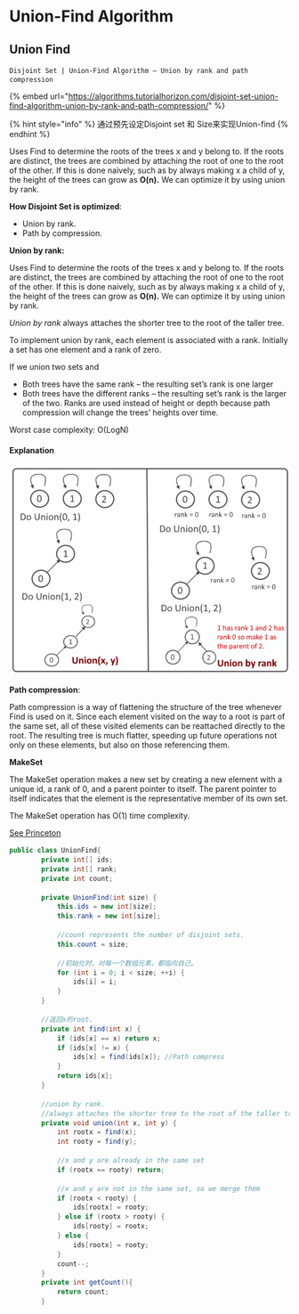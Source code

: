 # Union-Find Algorithm

## Union Find

```
Disjoint Set | Union-Find Algorithm – Union by rank and path compression
```

{% embed url="https://algorithms.tutorialhorizon.com/disjoint-set-union-find-algorithm-union-by-rank-and-path-compression/" %}

{% hint style="info" %}
通过预先设定Disjoint set 和 Size来实现Union-find
{% endhint %}

Uses Find to determine the roots of the trees x and y belong to. If the roots are distinct, the trees are combined by attaching the root of one to the root of the other. If this is done naively, such as by always making x a child of y, the height of the trees can grow as **O(n).** We can optimize it by using union by rank.

**How Disjoint Set is optimized**:

* Union by rank.
* Path by compression.

**Union by rank:**

Uses Find to determine the roots of the trees x and y belong to. If the roots are distinct, the trees are combined by attaching the root of one to the root of the other. If this is done naively, such as by always making x a child of y, the height of the trees can grow as **O(n).** We can optimize it by using union by rank.

_Union by rank_ always attaches the shorter tree to the root of the taller tree.

To implement union by rank, each element is associated with a rank. Initially a set has one element and a rank of zero.

If we union two sets and

* Both trees have the same rank – the resulting set’s rank is one larger
* Both trees have the different ranks – the resulting set’s rank is the larger of the two. Ranks are used instead of height or depth because path compression will change the trees’ heights over time.

Worst case complexity: O(LogN)

#### Explanation

![](<.gitbook/assets/image (19).png>)

**Path compression**:

Path compression is a way of flattening the structure of the tree whenever Find is used on it. Since each element visited on the way to a root is part of the same set, all of these visited elements can be reattached directly to the root. The resulting tree is much flatter, speeding up future operations not only on these elements, but also on those referencing them.

**MakeSet**

The MakeSet operation makes a new set by creating a new element with a unique id, a rank of 0, and a parent pointer to itself. The parent pointer to itself indicates that the element is the representative member of its own set.

The MakeSet operation has O(1) time complexity.

[See Princeton](https://algs4.cs.princeton.edu/15uf/)

```java
public class UnionFind{
        private int[] ids;
        private int[] rank;
        private int count;
        
        private UnionFind(int size) {
            this.ids = new int[size];
            this.rank = new int[size];
            
            //count represents the number of disjoint sets.
            this.count = size;
            
            //初始化时，对每一个数组元素，都指向自己。
            for (int i = 0; i < size; ++i) {
                ids[i] = i;
            }
        }
        
        //返回x的root.
        private int find(int x) {
            if (ids[x] == x) return x;
            if (ids[x] != x) {
                ids[x] = find(ids[x]); //Path compress
            }
            return ids[x];
        }
        
        //union by rank.
        //always attaches the shorter tree to the root of the taller tree
        private void union(int x, int y) {
            int rootx = find(x);
            int rooty = find(y);
            
            //x and y are already in the same set
            if (rootx == rooty) return;
            
            //x and y are not in the same set, so we merge them
            if (rootx < rooty) {
                ids[rootx] = rooty;
            } else if (rootx > rooty) {
                ids[rooty] = rootx;
            } else {
                ids[rootx] = rooty;
            }
            count--;
        }
        private int getCount(){
            return count;
        }
```
